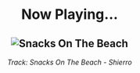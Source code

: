 <div align="center"> 
<h1>Now Playing...</h1>

![Snacks On The Beach](https://i.scdn.co/image/ab67616d00001e026ea249cfde3fc5c97eaa5ee1)
--
_<p>Track: Snacks On The Beach - Shierro </p>_
</div>
